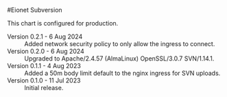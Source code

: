 #Eionet Subversion

This chart is configured for production.

<dl>
  <dt>Version 0.2.1 - 6 Aug 2024</dt>
  <dd>Added network security policy to only allow the ingress to connect.</dd>

  <dt>Version 0.2.0 - 6 Aug 2024</dt>
  <dd>Upgraded to Apache/2.4.57 (AlmaLinux) OpenSSL/3.0.7 SVN/1.14.1.</dd>

  <dt>Version 0.1.1 - 4 Aug 2023</dt>
  <dd>Added a 50m body limit default to the nginx ingress for SVN uploads.</dd>

  <dt>Version 0.1.0 - 11 Jul 2023</dt>
  <dd>Initial release.</dd>
</dl>
